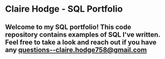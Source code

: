 # Claire Hodge - SQL Portfolio

## Welcome to my SQL portfolio! This code repository contains examples of SQL I've written. Feel free to take a look and reach out if you have any questions--claire.hodge758@gmail.com
